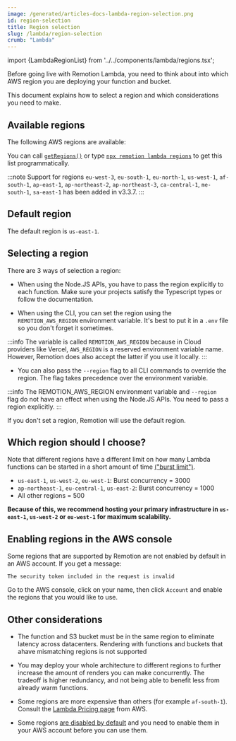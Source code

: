 ```yaml
---
image: /generated/articles-docs-lambda-region-selection.png
id: region-selection
title: Region selection
slug: /lambda/region-selection
crumb: "Lambda"
---
```


import {LambdaRegionList} from '../../components/lambda/regions.tsx';

Before going live with Remotion Lambda, you need to think about into which AWS region you are deploying your function and bucket.

This document explains how to select a region and which considerations you need to make.

## Available regions

The following AWS regions are available:

<LambdaRegionList />

You can call [`getRegions()`](/docs/lambda/getregions) or type [`npx remotion lambda regions`](/docs/lambda/cli/regions) to get this list programmatically.

:::note
Support for regions `eu-west-3`, `eu-south-1`, `eu-north-1`, `us-west-1`, `af-south-1`, `ap-east-1`, `ap-northeast-2`, `ap-northeast-3`, `ca-central-1`, `me-south-1`, `sa-east-1` has been added in v3.3.7.
:::

## Default region

The default region is `us-east-1`.

## Selecting a region

There are 3 ways of selection a region:

- When using the Node.JS APIs, you have to pass the region explicitly to each function. Make sure your projects satisfy the Typescript types or follow the documentation.

- When using the CLI, you can set the region using the `REMOTION_AWS_REGION` environment variable. It's best to put it in a `.env` file so you don't forget it sometimes.

:::info
The variable is called `REMOTION_AWS_REGION` because in Cloud providers like Vercel, `AWS_REGION` is a reserved environment variable name. However, Remotion does also accept the latter if you use it locally.
:::

- You can also pass the `--region` flag to all CLI commands to override the region. The flag takes precedence over the environment variable.

:::info
The REMOTION_AWS_REGION environment variable and `--region` flag do not have an effect when using the Node.JS APIs. You need to pass a region explicitly.
:::

If you don't set a region, Remotion will use the default region.

## Which region should I choose?

Note that different regions have a different limit on how many Lambda functions can be started in a short amount of time [("burst limit")](https://docs.aws.amazon.com/lambda/latest/dg/invocation-scaling.html).

- `us-east-1`, `us-west-2`, `eu-west-1`: Burst concurrency = 3000
- `ap-northeast-1`, `eu-central-1`, `us-east-2`: Burst concurrency = 1000
- All other regions = 500

**Because of this, we recommend hosting your primary infrastructure in `us-east-1`, `us-west-2` or `eu-west-1` for maximum scalability.**

## Enabling regions in the AWS console

Some regions that are supported by Remotion are not enabled by default in an AWS account. If you get a message:

```
The security token included in the request is invalid
```

Go to the AWS console, click on your name, then click `Account` and enable the regions that you would like to use.

## Other considerations

- The function and S3 bucket must be in the same region to eliminate latency across datacenters. Rendering with functions and buckets that ahave mismatching regions is not supported

- You may deploy your whole architecture to different regions to further increase the amount of renders you can make concurrently. The tradeoff is higher redundancy, and not being able to benefit less from already warm functions.

- Some regions are more expensive than others (for example `af-south-1`).
  Consult the [Lambda Pricing page](https://aws.amazon.com/lambda/pricing/) from AWS.

- Some regions [are disabled by default](https://docs.aws.amazon.com/general/latest/gr/rande-manage.html) and you need to enable them in your AWS account before you can use them.
